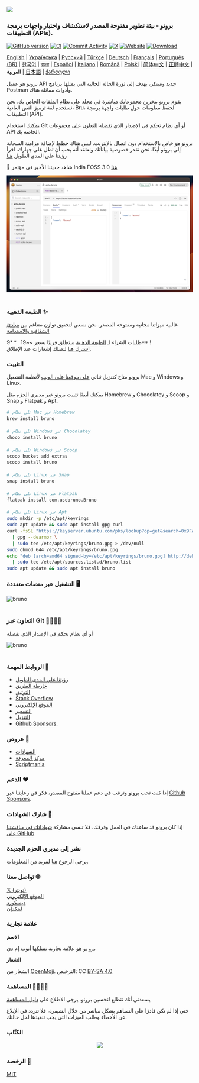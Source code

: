 <br />
<img src="../../assets/images/logo-transparent.png" width="80"/>

### برونو - بيئة تطوير مفتوحة المصدر لاستكشاف واختبار واجهات برمجة التطبيقات (APIs).

[![GitHub version](https://badge.fury.io/gh/usebruno%2Fbruno.svg)](https://badge.fury.io/gh/usebruno%bruno)
[![CI](https://github.com/usebruno/bruno/actions/workflows/tests.yml/badge.svg?branch=main)](https://github.com/usebruno/bruno/actions/workflows/tests.yml)
[![Commit Activity](https://img.shields.io/github/commit-activity/m/usebruno/bruno)](https://github.com/usebruno/bruno/pulse)
[![X](https://img.shields.io/twitter/follow/use_bruno?style=social&logo=x)](https://twitter.com/use_bruno)
[![Website](https://img.shields.io/badge/Website-Visit-blue)](https://www.usebruno.com)
[![Download](https://img.shields.io/badge/Download-Latest-brightgreen)](https://www.usebruno.com/downloads)

[English](../../readme.md)
| [Українська](./readme_ua.md)
| [Русский](./readme_ru.md)
| [Türkçe](./readme_tr.md)
| [Deutsch](./readme_de.md)
| [Français](./readme_fr.md)
| [Português (BR)](./readme_pt_br.md)
| [한국어](./readme_kr.md)
| [বাংলা](./readme_bn.md)
| [Español](./readme_es.md)
| [Italiano](./readme_it.md)
| [Română](./readme_ro.md)
| [Polski](./readme_pl.md)
| [简体中文](./readme_cn.md)
| [正體中文](./readme_zhtw.md)
| **العربية**
| [日本語](./readme_ja.md)
| [ქართული](./readme_ka.md)

برونو هو عميل API جديد ومبتكر، يهدف إلى ثورة الحالة الحالية التي يمثلها برنامج Postman وأدوات مماثلة هناك.

يقوم برونو بتخزين مجموعاتك مباشرة في مجلد على نظام الملفات الخاص بك. نحن نستخدم لغة ترميز النص العادية، Bru، لحفظ معلومات حول طلبات واجهة برمجة التطبيقات (API).

يمكنك استخدام Git أو أي نظام تحكم في الإصدار الذي تفضله للتعاون على مجموعات API الخاصة بك.

برونو هو خاص بالاستخدام دون اتصال بالإنترنت. ليس هناك خطط لإضافة مزامنة السحابة إلى برونو أبدًا. نحن نقدر خصوصية بياناتك ونعتقد أنه يجب أن تظل على جهازك. اقرأ رؤيتنا على المدى الطويل [هنا](https://github.com/usebruno/bruno/discussions/269)

📢 شاهد حديثنا الأخير في مؤتمر India FOSS 3.0 [هنا](https://www.youtube.com/watch?v=7bSMFpbcPiY)

![bruno](/assets/images/landing-2.png) <br /><br />

### الطبعة الذهبية ✨

غالبية ميزاتنا مجانية ومفتوحة المصدر.
نحن نسعى لتحقيق توازن متناغم بين [مبادئ الشفافية والاستدامة](https://github.com/usebruno/bruno/discussions/269)

طلبات الشراء لـ [الطبعة الذهبية](https://www.usebruno.com/pricing) ستطلق قريبًا بسعر ~~$19~~ **$9** ! <br/>
[اشترك هنا](https://usebruno.ck.page/4c65576bd4) لتصلك إشعارات عند الإطلاق.

### التثبيت

برونو متاح كتنزيل ثنائي [على موقعنا على الويب](https://www.usebruno.com/downloads) لأنظمة التشغيل Mac و Windows و Linux.

يمكنك أيضًا تثبيت برونو عبر مديري الحزم مثل Homebrew و Chocolatey و Scoop و Snap و Flatpak و Apt.

```sh
# على نظام Mac عبر Homebrew
brew install bruno

# على نظام Windows عبر Chocolatey
choco install bruno

# على نظام Windows عبر Scoop
scoop bucket add extras
scoop install bruno

# على نظام Linux عبر Snap
snap install bruno

# على نظام Linux عبر Flatpak
flatpak install com.usebruno.Bruno

# على نظام Linux عبر Apt
sudo mkdir -p /etc/apt/keyrings
sudo apt update && sudo apt install gpg curl
curl -fsSL "https://keyserver.ubuntu.com/pks/lookup?op=get&search=0x9FA6017ECABE0266" \
  | gpg --dearmor \
  | sudo tee /etc/apt/keyrings/bruno.gpg > /dev/null
sudo chmod 644 /etc/apt/keyrings/bruno.gpg
echo "deb [arch=amd64 signed-by=/etc/apt/keyrings/bruno.gpg] http://debian.usebruno.com/ bruno stable" \
  | sudo tee /etc/apt/sources.list.d/bruno.list
sudo apt update && sudo apt install bruno
```

### التشغيل عبر منصات متعددة 🖥️

![bruno](/assets/images/run-anywhere.png) <br /><br />

### التعاون عبر Git 👩‍💻🧑‍💻

أو أي نظام تحكم في الإصدار الذي تفضله

![bruno](/assets/images/version-control.png) <br /><br />

### الروابط المهمة 📌

- [رؤيتنا على المدى الطويل](https://github.com/usebruno/bruno/discussions/269)
- [خارطة الطريق](https://github.com/usebruno/bruno/discussions/384)
- [التوثيق](https://docs.usebruno.com)
- [Stack Overflow](https://stackoverflow.com/questions/tagged/bruno)
- [الموقع الإلكتروني](https://www.usebruno.com)
- [التسعير](https://www.usebruno.com/pricing)
- [التنزيل](https://www.usebruno.com/downloads)
- [Github Sponsors](https://github.com/sponsors/helloanoop).

### عروض 🎥

- [الشهادات](https://github.com/usebruno/bruno/discussions/343)
- [مركز المعرفة](https://github.com/usebruno/bruno/discussions/386)
- [Scriptmania](https://github.com/usebruno/bruno/discussions/385)

### الدعم ❤️

إذا كنت تحب برونو وترغب في دعم عملنا مفتوح المصدر، فكر في رعايتنا عبر [Github Sponsors](https://github.com/sponsors/helloanoop).

### شارك الشهادات 📣

إذا كان برونو قد ساعدك في العمل وفرقك، فلا تنسى مشاركة [شهاداتك في مناقشتنا على GitHub](https://github.com/usebruno/bruno/discussions/343)

### نشر إلى مديري الحزم الجديدة

يرجى الرجوع [هنا](../../publishing.md) لمزيد من المعلومات.

### تواصل معنا 🌐

[𝕏 (تويتر)](https://twitter.com/use_bruno) <br />
[الموقع الإلكتروني](https://www.usebruno.com) <br />
[ديسكورد](https://discord.com/invite/KgcZUncpjq) <br />
[لينكدإن](https://www.linkedin.com/company/usebruno)

### علامة تجارية

**الاسم**

`برونو` هو علامة تجارية تمتلكها [أنوب إم دي](https://www.helloanoop.com/)

**الشعار**

الشعار من [OpenMoji](https://openmoji.org/library/emoji-1F436/). الترخيص: CC [BY-SA 4.0](https://creativecommons.org/licenses/by-sa/4.0/)

### المساهمة 👩‍💻🧑‍💻

يسعدني أنك تتطلع لتحسين برونو. يرجى الاطلاع على [دليل المساهمة](../../contributing.md)

حتى إذا لم تكن قادرًا على التساهم بشكل مباشر من خلال الشيفرة، فلا تتردد في الإبلاغ عن الأخطاء وطلب الميزات التي يجب تنفيذها لحل حالتك.

### الكتّاب

<div align="center">
    <a href="https://github.com/usebruno/bruno/graphs/contributors">
        <img src="https://contrib.rocks/image?repo=usebruno/bruno" />
    </a>
</div>

### الرخصة 📄

[MIT](../../license.md)
